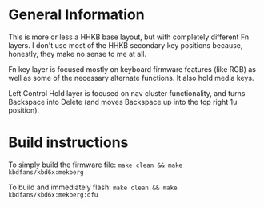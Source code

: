 # General Information

This is more or less a HHKB base layout, but with completely different Fn layers. I don't use most of the HHKB secondary key positions because, honestly, they make no sense to me at all.

Fn key layer is focused mostly on keyboard firmware features (like RGB) as well as some of the necessary alternate functions. It also hold media keys.

Left Control Hold layer is focused on nav cluster functionality, and turns Backspace into Delete (and moves Backspace up into the top right 1u position).


# Build instructions

To simply build the firmware file: `make clean && make kbdfans/kbd6x:mekberg`

To build and immediately flash: `make clean && make kbdfans/kbd6x:mekberg:dfu`

